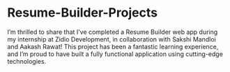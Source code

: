 # Resume-Builder-Projects
I’m thrilled to share that I’ve completed a Resume Builder web app during my internship at Zidio Development, in collaboration with Sakshi Mandloi and Aakash Rawat! This project has been a fantastic learning experience, and I’m proud to have built a fully functional application using cutting-edge technologies.
